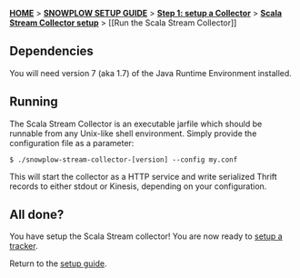 [**HOME**](Home) > [**SNOWPLOW SETUP GUIDE**](Setting-up-Snowplow) > [**Step 1: setup a Collector**](Setting-up-a-Collector) > [**Scala Stream Collector setup**](setting-up-the-Scala-Stream-Collector) > [[Run the Scala Stream Collector]]

## Dependencies

You will need version 7 (aka 1.7) of the Java Runtime Environment installed.

## Running

The Scala Stream Collector is an executable jarfile which should be runnable from any Unix-like shell environment. Simply provide the configuration file as a parameter:

    $ ./snowplow-stream-collector-[version] --config my.conf

This will start the collector as a HTTP service and write serialized Thrift records to either stdout or Kinesis, depending on your configuration.

## All done?

You have setup the Scala Stream collector! You are now ready to [setup a tracker](Setting-up-a-Tracker).

Return to the [setup guide](Setting-up-Snowplow).
